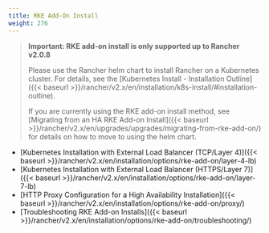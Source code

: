 ```yaml
---
title: RKE Add-On Install
weight: 276
---
```


> **Important: RKE add-on install is only supported up to Rancher v2.0.8**
>
> Please use the Rancher helm chart to install Rancher on a Kubernetes cluster. For details, see the [Kubernetes Install - Installation Outline]({{< baseurl >}}/rancher/v2.x/en/installation/k8s-install/#installation-outline).
>
> If you are currently using the RKE add-on install method, see [Migrating from an HA RKE Add-on Install]({{< baseurl >}}/rancher/v2.x/en/upgrades/upgrades/migrating-from-rke-add-on/) for details on how to move to using the helm chart.

- [Kubernetes Installation with External Load Balancer (TCP/Layer 4)]({{< baseurl >}}/rancher/v2.x/en/installation/options/rke-add-on/layer-4-lb)
- [Kubernetes Installation with External Load Balancer (HTTPS/Layer 7)]({{< baseurl >}}/rancher/v2.x/en/installation/options/rke-add-on/layer-7-lb)
- [HTTP Proxy Configuration for a High Availability Installation]({{< baseurl >}}/rancher/v2.x/en/installation/options/rke-add-on/proxy/)
- [Troubleshooting RKE Add-on Installs]({{< baseurl >}}/rancher/v2.x/en/installation/options/rke-add-on/troubleshooting/)
